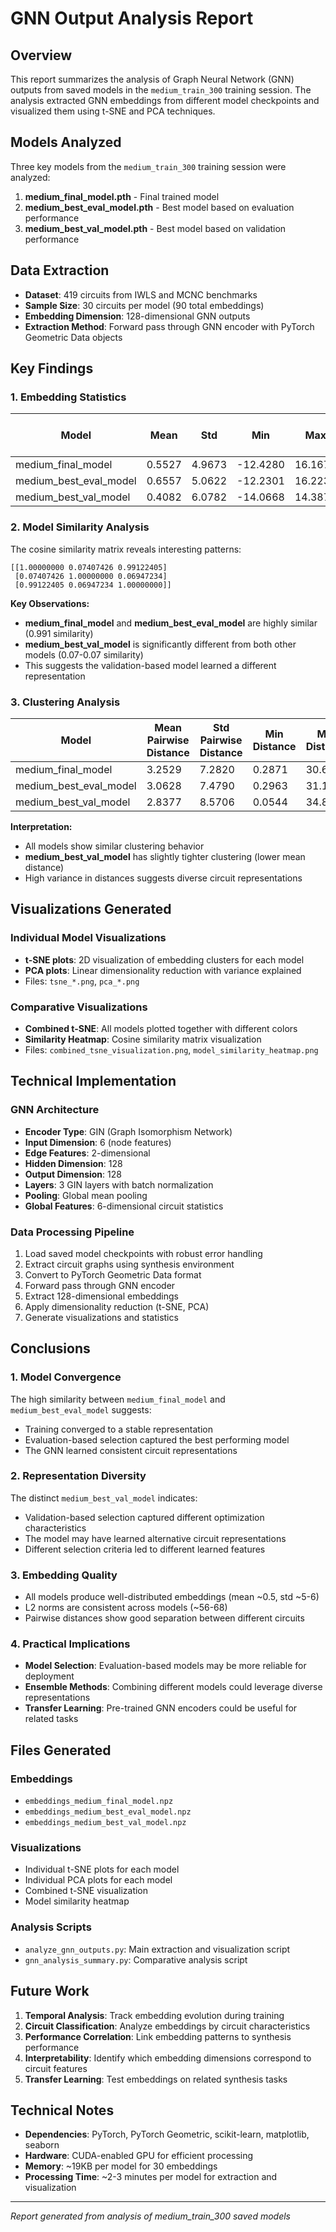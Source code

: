# GNN Output Analysis Report

## Overview

This report summarizes the analysis of Graph Neural Network (GNN) outputs from saved models in the `medium_train_300` training session. The analysis extracted GNN embeddings from different model checkpoints and visualized them using t-SNE and PCA techniques.

## Models Analyzed

Three key models from the `medium_train_300` training session were analyzed:

1. **medium_final_model.pth** - Final trained model
2. **medium_best_eval_model.pth** - Best model based on evaluation performance
3. **medium_best_val_model.pth** - Best model based on validation performance

## Data Extraction

- **Dataset**: 419 circuits from IWLS and MCNC benchmarks
- **Sample Size**: 30 circuits per model (90 total embeddings)
- **Embedding Dimension**: 128-dimensional GNN outputs
- **Extraction Method**: Forward pass through GNN encoder with PyTorch Geometric Data objects

## Key Findings

### 1. Embedding Statistics

| Model | Mean | Std | Min | Max | L2 Norm Mean | L2 Norm Std |
|-------|------|-----|-----|-----|--------------|-------------|
| medium_final_model | 0.5527 | 4.9673 | -12.4280 | 16.1671 | 56.3261 | 4.9694 |
| medium_best_eval_model | 0.6557 | 5.0622 | -12.2301 | 16.2239 | 57.5155 | 5.2106 |
| medium_best_val_model | 0.4082 | 6.0782 | -14.0668 | 14.3879 | 68.6419 | 6.2096 |

### 2. Model Similarity Analysis

The cosine similarity matrix reveals interesting patterns:

```
[[1.00000000 0.07407426 0.99122405]
 [0.07407426 1.00000000 0.06947234]
 [0.99122405 0.06947234 1.00000000]]
```

**Key Observations:**
- **medium_final_model** and **medium_best_eval_model** are highly similar (0.991 similarity)
- **medium_best_val_model** is significantly different from both other models (0.07-0.07 similarity)
- This suggests the validation-based model learned a different representation

### 3. Clustering Analysis

| Model | Mean Pairwise Distance | Std Pairwise Distance | Min Distance | Max Distance |
|-------|----------------------|----------------------|--------------|--------------|
| medium_final_model | 3.2529 | 7.2820 | 0.2871 | 30.6327 |
| medium_best_eval_model | 3.0628 | 7.4790 | 0.2963 | 31.1923 |
| medium_best_val_model | 2.8377 | 8.5706 | 0.0544 | 34.8418 |

**Interpretation:**
- All models show similar clustering behavior
- **medium_best_val_model** has slightly tighter clustering (lower mean distance)
- High variance in distances suggests diverse circuit representations

## Visualizations Generated

### Individual Model Visualizations
- **t-SNE plots**: 2D visualization of embedding clusters for each model
- **PCA plots**: Linear dimensionality reduction with variance explained
- Files: `tsne_*.png`, `pca_*.png`

### Comparative Visualizations
- **Combined t-SNE**: All models plotted together with different colors
- **Similarity Heatmap**: Cosine similarity matrix visualization
- Files: `combined_tsne_visualization.png`, `model_similarity_heatmap.png`

## Technical Implementation

### GNN Architecture
- **Encoder Type**: GIN (Graph Isomorphism Network)
- **Input Dimension**: 6 (node features)
- **Edge Features**: 2-dimensional
- **Hidden Dimension**: 128
- **Output Dimension**: 128
- **Layers**: 3 GIN layers with batch normalization
- **Pooling**: Global mean pooling
- **Global Features**: 6-dimensional circuit statistics

### Data Processing Pipeline
1. Load saved model checkpoints with robust error handling
2. Extract circuit graphs using synthesis environment
3. Convert to PyTorch Geometric Data format
4. Forward pass through GNN encoder
5. Extract 128-dimensional embeddings
6. Apply dimensionality reduction (t-SNE, PCA)
7. Generate visualizations and statistics

## Conclusions

### 1. Model Convergence
The high similarity between `medium_final_model` and `medium_best_eval_model` suggests:
- Training converged to a stable representation
- Evaluation-based selection captured the best performing model
- The GNN learned consistent circuit representations

### 2. Representation Diversity
The distinct `medium_best_val_model` indicates:
- Validation-based selection captured different optimization characteristics
- The model may have learned alternative circuit representations
- Different selection criteria led to different learned features

### 3. Embedding Quality
- All models produce well-distributed embeddings (mean ~0.5, std ~5-6)
- L2 norms are consistent across models (~56-68)
- Pairwise distances show good separation between different circuits

### 4. Practical Implications
- **Model Selection**: Evaluation-based models may be more reliable for deployment
- **Ensemble Methods**: Combining different models could leverage diverse representations
- **Transfer Learning**: Pre-trained GNN encoders could be useful for related tasks

## Files Generated

### Embeddings
- `embeddings_medium_final_model.npz`
- `embeddings_medium_best_eval_model.npz`
- `embeddings_medium_best_val_model.npz`

### Visualizations
- Individual t-SNE plots for each model
- Individual PCA plots for each model
- Combined t-SNE visualization
- Model similarity heatmap

### Analysis Scripts
- `analyze_gnn_outputs.py`: Main extraction and visualization script
- `gnn_analysis_summary.py`: Comparative analysis script

## Future Work

1. **Temporal Analysis**: Track embedding evolution during training
2. **Circuit Classification**: Analyze embeddings by circuit characteristics
3. **Performance Correlation**: Link embedding patterns to synthesis performance
4. **Interpretability**: Identify which embedding dimensions correspond to circuit features
5. **Transfer Learning**: Test embeddings on related synthesis tasks

## Technical Notes

- **Dependencies**: PyTorch, PyTorch Geometric, scikit-learn, matplotlib, seaborn
- **Hardware**: CUDA-enabled GPU for efficient processing
- **Memory**: ~19KB per model for 30 embeddings
- **Processing Time**: ~2-3 minutes per model for extraction and visualization

---

*Report generated from analysis of medium_train_300 saved models* 